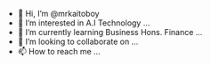 - 👋 Hi, I’m @mrkaitoboy
- 👀 I’m interested in A.I Technology ...
- 🌱 I’m currently learning Business Hons. Finance ...
- 💞️ I’m looking to collaborate on ...
- 📫 How to reach me ...

<!---
mrkaitoboy/mrkaitoboy is a ✨ special ✨ repository because its `README.md` (this file) appears on your GitHub profile.
You can click the Preview link to take a look at your changes.
--->
